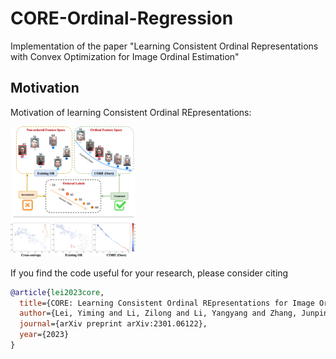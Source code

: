 # CORE-Ordinal-Regression
Implementation of the paper "Learning Consistent Ordinal Representations with Convex Optimization for Image Ordinal Estimation"

## Motivation
Motivation of learning Consistent Ordinal REpresentations:
<!-- ![schematic](figures/motivation.jpg = 250x) -->
<img src='figures/motivation.jpg' width="200">


If you find the code useful for your research, please consider citing
```bib
@article{lei2023core,
  title={CORE: Learning Consistent Ordinal REpresentations for Image Ordinal Estimation},
  author={Lei, Yiming and Li, Zilong and Li, Yangyang and Zhang, Junping and Shan, Hongming},
  journal={arXiv preprint arXiv:2301.06122},
  year={2023}
}
```



